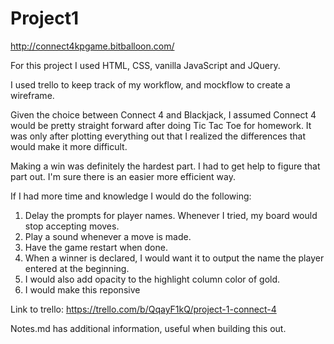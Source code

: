 # Project1

http://connect4kpgame.bitballoon.com/

For this project I used HTML, CSS, vanilla JavaScript and JQuery.

I used trello to keep track of my workflow, and mockflow to create a wireframe.

Given the choice between Connect 4 and Blackjack, I assumed Connect 4 would be pretty straight forward after doing Tic Tac Toe for homework. It was only after plotting everything out that I realized the differences that would make it more difficult.

Making a win was definitely the hardest part. I had to get help to figure that part out. I'm sure there is an easier more efficient way.

If I had more time and knowledge I would do the following:
1. Delay the prompts for player names. Whenever I tried, my board would stop accepting moves.
2. Play a sound whenever a move is made.
3. Have the game restart when done.
4. When a winner is declared, I would want it to output the name the player entered at the beginning.
5. I would also add opacity to the highlight column color of gold.
6. I would make this reponsive

Link to trello: https://trello.com/b/QqayF1kQ/project-1-connect-4

Notes.md has additional information, useful when building this out.
